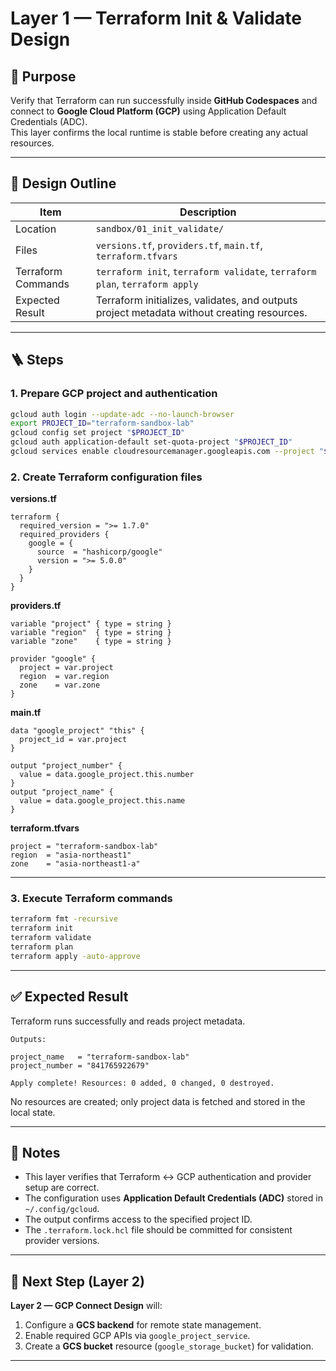 # Layer 1 — Terraform Init & Validate Design

## 🎯 Purpose
Verify that Terraform can run successfully inside **GitHub Codespaces** and connect to **Google Cloud Platform (GCP)** using Application Default Credentials (ADC).  
This layer confirms the local runtime is stable before creating any actual resources.

---

## 🧩 Design Outline

| Item | Description |
|------|--------------|
| Location | `sandbox/01_init_validate/` |
| Files | `versions.tf`, `providers.tf`, `main.tf`, `terraform.tfvars` |
| Terraform Commands | `terraform init`, `terraform validate`, `terraform plan`, `terraform apply` |
| Expected Result | Terraform initializes, validates, and outputs project metadata without creating resources. |

---

## 🪜 Steps

### 1. Prepare GCP project and authentication
```bash
gcloud auth login --update-adc --no-launch-browser
export PROJECT_ID="terraform-sandbox-lab"
gcloud config set project "$PROJECT_ID"
gcloud auth application-default set-quota-project "$PROJECT_ID"
gcloud services enable cloudresourcemanager.googleapis.com --project "$PROJECT_ID"
````

### 2. Create Terraform configuration files

**versions.tf**

```hcl
terraform {
  required_version = ">= 1.7.0"
  required_providers {
    google = {
      source  = "hashicorp/google"
      version = ">= 5.0.0"
    }
  }
}
```

**providers.tf**

```hcl
variable "project" { type = string }
variable "region"  { type = string }
variable "zone"    { type = string }

provider "google" {
  project = var.project
  region  = var.region
  zone    = var.zone
}
```

**main.tf**

```hcl
data "google_project" "this" {
  project_id = var.project
}

output "project_number" {
  value = data.google_project.this.number
}
output "project_name" {
  value = data.google_project.this.name
}
```

**terraform.tfvars**

```hcl
project = "terraform-sandbox-lab"
region  = "asia-northeast1"
zone    = "asia-northeast1-a"
```

---

### 3. Execute Terraform commands

```bash
terraform fmt -recursive
terraform init
terraform validate
terraform plan
terraform apply -auto-approve
```

---

## ✅ Expected Result

Terraform runs successfully and reads project metadata.

```
Outputs:

project_name   = "terraform-sandbox-lab"
project_number = "841765922679"

Apply complete! Resources: 0 added, 0 changed, 0 destroyed.
```

No resources are created; only project data is fetched and stored in the local state.

---

## 💬 Notes

* This layer verifies that Terraform ↔ GCP authentication and provider setup are correct.
* The configuration uses **Application Default Credentials (ADC)** stored in `~/.config/gcloud`.
* The output confirms access to the specified project ID.
* The `.terraform.lock.hcl` file should be committed for consistent provider versions.

---

## 🧭 Next Step (Layer 2)

**Layer 2 — GCP Connect Design** will:

1. Configure a **GCS backend** for remote state management.
2. Enable required GCP APIs via `google_project_service`.
3. Create a **GCS bucket** resource (`google_storage_bucket`) for validation.

---

```
